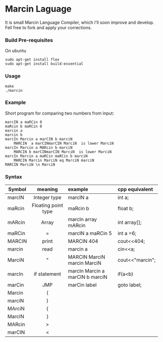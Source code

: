 # Marcin Laguage
It is small Marcin Language Compiler, which I'll soon improve and develop.   
Fell free to fork and apply your corrections.
### Build Pre-requisites
On ubuntu
```
sudo apt-get install flex
sudo apt-get install build-essential
```
### Usage
```
make
./marcin
```
### Example
Short program for comparing two numbers from input:
```
marcIN a maRCin 0
maRcin b maRCin 0
marcin a
marcin b
marcIn Marcin a marCIN b marciN
	MARCIN  a marCINmarCIN MarciN  is lower MarciN
marcIn Marcin a MARcin b marciN
	MARCIN b marCINmarCIN MarciN  is lower MarciN
marcIn Marcin a maRCin maRCin b marciN
	MARCIN Marcin MarciN eq MarciN marciN
MARCIN MarciN \n MarciN
```
### Syntax
| Symbol | meaning | example| cpp equivalent|
|-|:-:|:-|:-|
|marcIN|Integer type|marcIN a| int a;|
|maRcin|Floating point type|maRcin b|float b;|
|mARcin  | Array |marcIn array mARcin| int array[];|
|maRCin|=|marcIN a maRCin 5| int a =6;|
|MARCIN|print|MARCIN 404| cout<<404;|
|marcin|read|marcin a| cin<<a;|
|MarciN|"|MARCIN MarciN marcin MarciN| cout<<"marcin";
|marcIn|if statement|marcIn Marcin a marCIN b marciN| if(a<b)
|marCin|JMP| marCin label| goto label;
|Marcin|(|
|marciN|)|
|MArciN|{|
|MarcIN|}|
|MARcin|>|
|marCIN|<|
